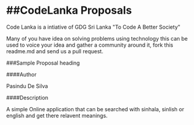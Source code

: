 ##CodeLanka Proposals
===================

Code Lanka is a intiative of GDG Sri Lanka "To Code A Better Society"

Many of you have idea on solving problems using technology this can be used to voice your idea and gather 
a community around it, fork this readme.md and send us a pull request.


###Sample Proposal heading

####Author

Pasindu De Silva



####Description


A simple Online application that can be searched with sinhala, sinlish or english and get there relavent meanings.



